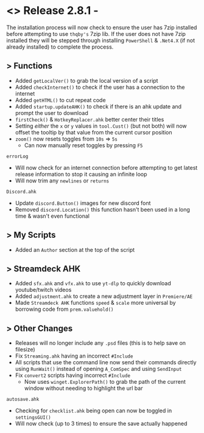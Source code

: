 # <> Release 2.8.1 -
The installation process will now check to ensure the user has 7zip installed before attempting to use `thqby's` 7zip lib. If the user does not have 7zip installed they will be stepped through installing `PowerShell` & `.Net4.X` (if not already installed) to complete the process.

## > Functions
- Added `getLocalVer()` to grab the local version of a script
- Added `checkInternet()` to check if the user has a connection to the internet
- Added `getHTML()` to cut repeat code
- Added `startup.updateAHK()` to check if there is an ahk update and prompt the user to download
- `firstCheck()` & `HotkeyReplacer.ahk` better center their titles
- Setting *either* the `x` or `y` values in `tool.Cust()` (but not both) will now offset the tooltip by that value from the current cursor position
- `zoom()` now resets toggles from `10s` => `5s`
    - Can now manually reset toggles by pressing `F5`

`errorLog`
- Will now check for an internet connection before attempting to get latest release information to stop it causing an infinite loop
- Will now trim any `newlines` or `returns`

`Discord.ahk`
- Update `discord.Button()` images for new discord font
- Removed `discord.Location()` this function hasn't been used in a long time & wasn't even functional

## > My Scripts
- Added an `Author` section at the top of the script

## > Streamdeck AHK
- Added `sfx.ahk` and `vfx.ahk` to use `yt-dlp` to quickly download youtube/twitch videos
- Added `adjustment.ahk` to create a new adjustment layer in `Premiere/AE`
- Made `Streamdeck AHK` functions `speed` & `scale` more universal by borrowing code from `prem.valuehold()`

## > Other Changes
- Releases will no longer include any `.psd` files (this is to help save on filesize)
- Fix `Streaming.ahk` having an incorrect `#Include`
- All scripts that use the command line now send their commands directly using `RunWait()` instead of opening `A_ComSpec` and using `SendInput`
- Fix `convert2` scripts having incorrect `#Include`
    - Now uses `winget.ExplorerPath()` to grab the path of the current window without needing to highlight the url bar

`autosave.ahk`
- Checking for `checklist.ahk` being open can now be toggled in `settingsGUI()`
- Will now check (up to 3 times) to ensure the save actually happened